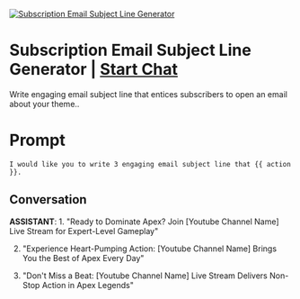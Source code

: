 
[![Subscription Email Subject Line Generator](https://flow-prompt-covers.s3.us-west-1.amazonaws.com/icon/futuristic/futu_2.png)](https://gptcall.net/chat.html?data=%7B%22contact%22%3A%7B%22id%22%3A%22JcVds7D9WHPaAk5D0K355%22%2C%22flow%22%3Atrue%7D%7D)
# Subscription Email Subject Line Generator | [Start Chat](https://gptcall.net/chat.html?data=%7B%22contact%22%3A%7B%22id%22%3A%22JcVds7D9WHPaAk5D0K355%22%2C%22flow%22%3Atrue%7D%7D)
Write engaging email subject line that entices subscribers to open an email about your theme..



# Prompt

```
I would like you to write 3 engaging email subject line that {{ action }}.

```

## Conversation

**ASSISTANT**: 1. "Ready to Dominate Apex? Join [Youtube Channel Name] Live Stream for Expert-Level Gameplay"

2. "Experience Heart-Pumping Action: [Youtube Channel Name] Brings You the Best of Apex Every Day"

3. "Don't Miss a Beat: [Youtube Channel Name] Live Stream Delivers Non-Stop Action in Apex Legends"


